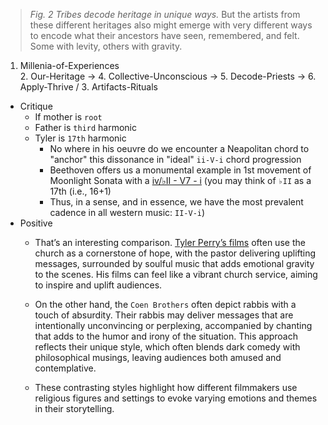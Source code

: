 > *Fig. 2 Tribes decode heritage in unique ways.* But the artists from these different heritages also might emerge with very different ways to encode what their ancestors have seen, remembered, and felt. Some with levity, others with gravity.

1. Millenia-of-Experiences
                          \
       2. Our-Heritage -> 4. Collective-Unconscious -> 5. Decode-Priests -> 6. Apply-Thrive
                          /
                          3. Artifacts-Rituals 


- Critique
   - If mother is `root`
   - Father is `third` harmonic
   - Tyler is `17th` harmonic
      - No where in his oeuvre do we encounter a Neapolitan chord to "anchor" this dissonance in "ideal" `ii-V-i` chord progression
      - Beethoven offers us a monumental example in 1st movement of Moonlight Sonata with a [iv/♭II - V7 - i](https://en.wikipedia.org/wiki/Neapolitan_chord#Classical_period) (you may think of `♭II` as a 17th (i.e., 16+1)
      - Thus, in a sense, and in essence, we have the most prevalent cadence in all western music: `II-V-i`)
- Positive
   - That’s an interesting comparison. [Tyler Perry’s films](https://abikesa.github.io/music/#personal-5-6) often use the church as a cornerstone of hope, with the pastor delivering uplifting messages, surrounded by soulful music that adds emotional gravity to the scenes. His films can feel like a vibrant church service, aiming to inspire and uplift audiences.

   - On the other hand, the `Coen Brothers` often depict rabbis with a touch of absurdity. Their rabbis may deliver messages that are intentionally unconvincing or perplexing, accompanied by chanting that adds to the humor and irony of the situation. This approach reflects their unique style, which often blends dark comedy with philosophical musings, leaving audiences both amused and contemplative.

   - These contrasting styles highlight how different filmmakers use religious figures and settings to evoke varying emotions and themes in their storytelling.

